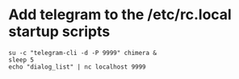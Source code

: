 

Add telegram to the /etc/rc.local startup scripts 
=================================================

    su -c "telegram-cli -d -P 9999" chimera &
    sleep 5
    echo "dialog_list" | nc localhost 9999 
